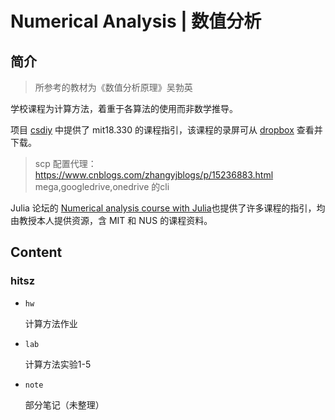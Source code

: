 # Numerical Analysis | 数值分析

## 简介

> 所参考的教材为《数值分析原理》吴勃英

学校课程为计算方法，着重于各算法的使用而非数学推导。

项目 [csdiy](https://csdiy.wiki/%E6%95%B0%E5%AD%A6%E8%BF%9B%E9%98%B6/numerical/) 中提供了 mit18.330 的课程指引，该课程的录屏可从 [dropbox](https://www.dropbox.com/sh/ubkqwrqxnukgllc/AAA2cH9r7YQL7WmYVt-bblxta?dl=0) 查看并下载。

> scp 配置代理：https://www.cnblogs.com/zhangyjblogs/p/15236883.html
> mega,googledrive,onedrive 的cli

Julia 论坛的 [Numerical analysis course with Julia](https://discourse.julialang.org/t/numerical-analysis-course-with-julia/34215/7)也提供了许多课程的指引，均由教授本人提供资源，含 MIT 和 NUS 的课程资料。

## Content

### hitsz

- `hw`

  计算方法作业

- `lab`

  计算方法实验1-5

- `note`

  部分笔记（未整理）

